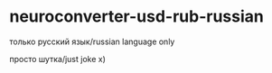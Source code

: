 # neuroconverter-usd-rub-russian
только русский язык/russian language only

просто шутка/just joke
x)
